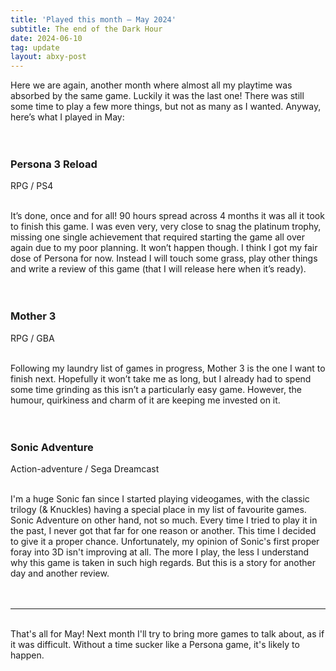 ```yaml
---
title: 'Played this month – May 2024'
subtitle: The end of the Dark Hour
date: 2024-06-10
tag: update
layout: abxy-post
---
```


Here we are again, another month where almost all my playtime was absorbed by the same game. Luckily it was the last one! There was still some time to play a few more things, but not as many as I wanted. Anyway, here’s what I played in May:
<br><br><br>

<h3 class="u-mt-0 u-mb-1">Persona 3 Reload</h3>
RPG / PS4
<br><br>

It’s done, once and for all! 90 hours spread across 4 months it was all it took to finish this game. I was even very, very close to snag the platinum trophy, missing one single achievement that required starting the game all over again due to my poor planning. It won’t happen though. I think I got my fair dose of Persona for now. Instead I will touch some grass, play other things and write a review of this game (that I will release here when it’s ready).
<br><br><br>

<h3 class="u-mt-0 u-mb-1">Mother 3</h3>
RPG / GBA
<br><br>

Following my laundry list of games in progress, Mother 3 is the one I want to finish next. Hopefully it won’t take me as long, but I already had to spend some time grinding as this isn’t a particularly easy game. However, the humour, quirkiness and charm of it are keeping me invested on it.
<br><br><br>

<h3 class="u-mt-0 u-mb-1">Sonic Adventure</h3>
Action-adventure / Sega Dreamcast
<br><br>

I'm a huge Sonic fan since I started playing videogames, with the classic trilogy (& Knuckles) having a special place in my list of favourite games. Sonic Adventure on other hand, not so much. Every time I tried to play it in the past, I never got that far for one reason or another. This time I decided to give it a proper chance. Unfortunately, my opinion of Sonic's first proper foray into 3D isn't improving at all. The more I play, the less I understand why this game is taken in such high regards. But this is a story for another day and another review.
<br><br><br>

***

<br>
That's all for May! Next month I'll try to bring more games to talk about, as if it was difficult. Without a time sucker like a Persona game, it's likely to happen.
<br><br>
